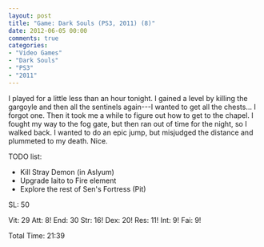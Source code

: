 ```yaml
---
layout: post
title: "Game: Dark Souls (PS3, 2011) (8)"
date: 2012-06-05 00:00
comments: true
categories:
- "Video Games"
- "Dark Souls"
- "PS3"
- "2011"
---
```


I played for a little less than an hour tonight. I gained a level
by killing the gargoyle and then all the sentinels again---I
wanted to get all the chests... I forgot one. Then it took me a
while to figure out how to get to the chapel. I fought my way to
the fog gate, but then ran out of time for the night, so I walked
back. I wanted to do an epic jump, but misjudged the distance and
plummeted to my death. Nice.

TODO list:
- Kill Stray Demon (in Aslyum)
- Upgrade Iaito to Fire element
- Explore the rest of Sen's Fortress (Pit)

SL: 50

Vit: 29
Att:  8!
End: 30
Str: 16!
Dex: 20!
Res: 11!
Int:  9!
Fai:  9!

Total Time: 21:39
